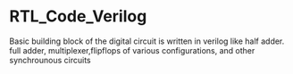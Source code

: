 # RTL_Code_Verilog
Basic building block of the digital circuit is written in verilog like half adder. full adder, multiplexer,flipflops of various configurations, and other synchrounous circuits
